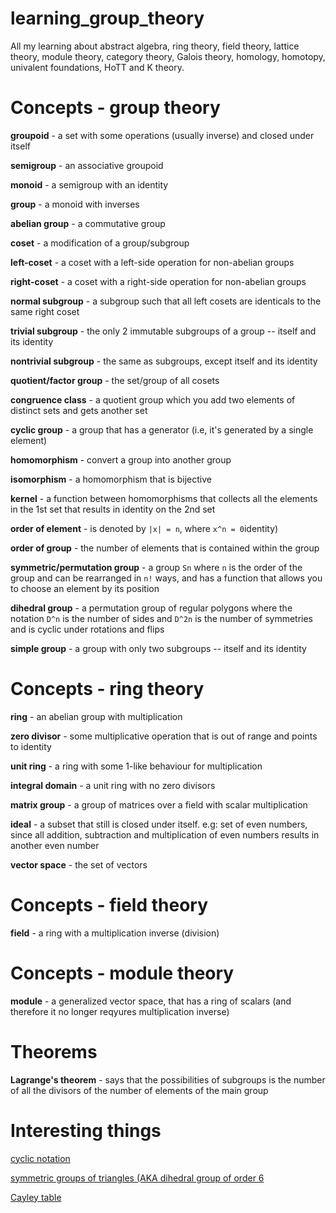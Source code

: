 # learning_group_theory
All my learning about abstract algebra, ring theory, field theory, lattice theory, module theory, category theory, Galois theory, homology, homotopy, univalent foundations, HoTT and K theory.

# Concepts - group theory

**groupoid** - a set with some operations (usually inverse) and closed under itself

**semigroup** - an associative groupoid

**monoid** - a semigroup with an identity

**group** - a monoid with inverses

**abelian group** - a commutative group

**coset** - a modification of a group/subgroup

**left-coset** - a coset with a left-side operation for non-abelian groups

**right-coset** - a coset with a right-side operation for non-abelian groups

**normal subgroup** - a subgroup such that all left cosets are identicals to the same right coset

**trivial subgroup** - the only 2 immutable subgroups of a group -- itself and its identity

**nontrivial subgroup** - the same as subgroups, except itself and its identity

**quotient/factor group** - the set/group of all cosets

**congruence class** - a quotient group which you add two elements of distinct sets and gets another set

**cyclic group** - a group that has a generator (i.e, it's generated by a single element)

**homomorphism** - convert a group into another group

**isomorphism** - a homomorphism that is bijective

**kernel** - a function between homomorphisms that collects all the elements in the 1st set that results in identity on the 2nd set

**order of element** - is denoted by `|x| = n`, where `x^n = 0`identity)

**order of group** - the number of elements that is contained within the group

**symmetric/permutation group** - a group `Sn` where `n` is the order of the group and can be rearranged in `n!` ways, and has a function that allows you to choose an element by its position

**dihedral group** - a permutation group of regular polygons where the notation `D^n` is the number of sides and `D^2n` is the number of symmetries and is cyclic under rotations and flips

**simple group** - a group with only two subgroups -- itself and its identity

# Concepts - ring theory

**ring** - an abelian group with multiplication

**zero divisor** - some multiplicative operation that is out of range and points to identity

**unit ring** - a ring with some 1-like behaviour for multiplication

**integral domain** - a unit ring with no zero divisors

**matrix group** - a group of matrices over a field with scalar multiplication

**ideal** - a subset that still is closed under itself. e.g: set of even numbers, since all addition, subtraction and multiplication of even numbers results in another even number

**vector space** - the set of vectors

# Concepts - field theory
**field** - a ring with a multiplication inverse (division)

# Concepts - module theory
**module** - a generalized vector space, that has a ring of scalars (and therefore it no longer reqyures multiplication inverse)

# Theorems
**Lagrange's theorem** - says that the possibilities of subgroups is the number of all the divisors of the number of elements of the main group

# Interesting things
[cyclic notation](https://dlmf.nist.gov/26.13)

[symmetric groups of triangles (AKA dihedral group of order 6](https://en.wikipedia.org/wiki/Dihedral_group_of_order_6)

[Cayley table](https://en.wikipedia.org/wiki/Cayley_table)
